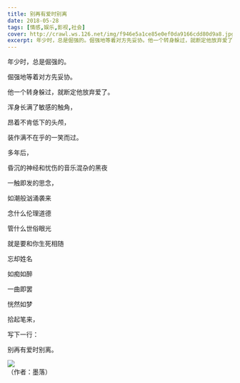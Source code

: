 ```yaml
---
title: 别再有爱时别离
date: 2018-05-28
tags: [情感,娱乐,影视,社会]
cover: http://crawl.ws.126.net/img/f946e5a1ce85e0ef0da9166cdd80d9a8.jpg
excerpt: 年少时，总是倔强的。倔强地等着对方先妥协。他一个转身躲过，就断定他放弃爱了。浑身长满了敏感的触角，昂着不肯低下的头颅，装作满不在乎的一笑而过。多年后，昏沉的神经和忧伤的音乐混杂的黑夜一触即发的思念，如潮般
---
```

年少时，总是倔强的。

倔强地等着对方先妥协。

他一个转身躲过，就断定他放弃爱了。

浑身长满了敏感的触角，

昂着不肯低下的头颅，

装作满不在乎的一笑而过。

多年后，

昏沉的神经和忧伤的音乐混杂的黑夜

一触即发的思念，

如潮般汹涌袭来

念什么伦理道德

管什么世俗眼光

就是要和你生死相随

忘却姓名

如痴如醉

一曲即罢

恍然如梦

拾起笔来，

写下一行：

别再有爱时别离。

![](http://crawl.ws.126.net/img/f946e5a1ce85e0ef0da9166cdd80d9a8.jpg)  
（作者：墨落）  

